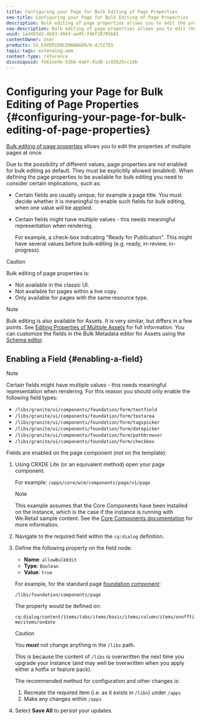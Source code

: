 ```yaml
---
title: Configuring your Page for Bulk Editing of Page Properties
seo-title: Configuring your Page for Bulk Editing of Page Properties
description: Bulk editing of page properties allows you to edit the properties of multiple pages at once
seo-description: Bulk editing of page properties allows you to edit the properties of multiple pages at once
uuid: 1ad403d2-4b93-4943-ae45-74bf20705b81
contentOwner: User
products: SG_EXPERIENCEMANAGER/6.4/SITES
topic-tags: extending-aem
content-type: reference
discoiquuid: fe61ee4b-51b6-4a6f-91d8-1c02b29cc1db
---
```


# Configuring your Page for Bulk Editing of Page Properties {#configuring-your-page-for-bulk-editing-of-page-properties}

[Bulk editing of page properties](/help/sites-authoring/editing-page-properties.md#from-the-sites-console-multiple-pages) allows you to edit the properties of multiple pages at once.

Due to the possibility of different values, page properties are not enabled for bulk editing as default. They must be explicitily allowed (enabled). When defining the page properties to be available for bulk editing you need to consider certain implications, such as:

* Certain fields are usually unique; for example a page title. You must decide whether it is meaningful to enable such fields for bulk editing, when one value will be applied.  
* Certain fields might have multiple values - this needs meaningful representation when rendering.

  For example, a check-box indicating "Ready for Publication". This might have several values before bulk-editing (e.g. ready, in-review, in-progress).

>[!CAUTION]
>
>Bulk editing of page properties is:
>
>* Not available in the classic UI.
>* Not available for pages within a live copy.
>* Only available for pages with the same resource type. 
>

>[!NOTE]
>
>Bulk editing is also available for Assets. It is very similar, but differs in a few points. See [Editing Properties of Multiple Assets](/help/assets/managing-multiple-assets.md) for full information. You can customize the fields in the Bulk Metadata editor for Assets using the [Schema editor](/help/assets/metadata-schemas.md).

## Enabling a Field {#enabling-a-field}

>[!NOTE]
>
>Certain fields might have multiple values - this needs meaningful representation when rendering. For this reason you should only enable the following field types: 
>
>* `/libs/granite/ui/components/foundation/form/textfield`
>* `/libs/granite/ui/components/foundation/form/textarea`
>* `/libs/granite/ui/components/foundation/form/tagspicker`
>* `/libs/granite/ui/components/foundation/form/datepicker`
>* `/libs/granite/ui/components/foundation/form/pathbrowser`
>* `/libs/granite/ui/components/foundation/form/checkbox`
>

Fields are enabled on the page component (*not* on the template):

1. Using CRXDE Lite (or an equivalent method) open your page component.

   For example: `/apps/core/wcm/components/page/v1/page`

   >[!NOTE]
   >
   >This example assumes that the Core Components have been installed on the instance, which is the case if the instance is running with We.Retail sample content. See the [Core Components documentation](https://docs.adobe.com/content/help/en/experience-manager-core-components/using/introduction.html) for more information.

1. Navigate to the required field within the `cq:dialog` definition.
1. Define the following property on the field node:

    * **Name**: `allowBulkEdit`
    * **Type**: `Boolean`
    * **Value**: `true`

   For example, for the standard page [foundation component](/help/sites-authoring/default-components-foundation.md):

   `/libs/foundation/components/page`

   The property would be defined on:

   `cq:dialog/content/items/tabs/items/basic/items/column/items/onofftime/items/ondate`

   >[!CAUTION]
   >
   >You ***must*** not change anything in the `/libs` path.
   >
   >This is because the content of `/libs` is overwritten the next time you upgrade your instance (and may well be overwritten when you apply either a hotfix or feature pack).
   >
   >The recommended method for configuration and other changes is:
   >
   >    1. Recreate the required item (i.e. as it exists in `/libs`) under `/apps`
   >    1. Make any changes within `/apps`

1. Select **Save All** to persist your updates.

